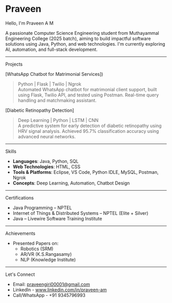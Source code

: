 # Praveen
Hello, I'm Praveen A M

A passionate Computer Science Engineering student from Muthayammal Engineering College (2025 batch), aiming to build impactful software solutions using Java, Python, and web technologies.
I'm currently exploring AI, automation, and full-stack development.

---

 Projects

  [WhatsApp Chatbot for Matrimonial Services])  
> Python | Flask | Twilio | Ngrok  
Automated WhatsApp chatbot for matrimonial client support, built using Flask, Twilio API, and tested using Postman. Real-time query handling and matchmaking assistant.

 [Diabetic Retinopathy Detection] 
> Deep Learning | Python | LSTM | CNN  
A predictive system for early detection of diabetic retinopathy using HRV signal analysis. Achieved 95.7% classification accuracy using advanced neural networks.


---

 Skills

- **Languages**: Java, Python, SQL  
- **Web Technologies**: HTML, CSS  
- **Tools & Platforms**: Eclipse, VS Code, Python IDLE, MySQL, Postman, Ngrok  
- **Concepts**: Deep Learning, Automation, Chatbot Design


---

 Certifications

- Java Programming – NPTEL  
- Internet of Things & Distributed Systems – NPTEL (Elite + Silver)  
- Java – Livewire Software Training Institute


---

Achievements

- Presented Papers on:
  - Robotics (SRM)
  - AR/VR (K.S.Rangasamy)
  - NLP (Knowledge Institute)

---

 Let's Connect

- Email: praveengiri00001@gmail.com  
- LinkedIn - www.linkedin.com/in/praveen-am
- Call/WhatsApp - +91 9345796993
